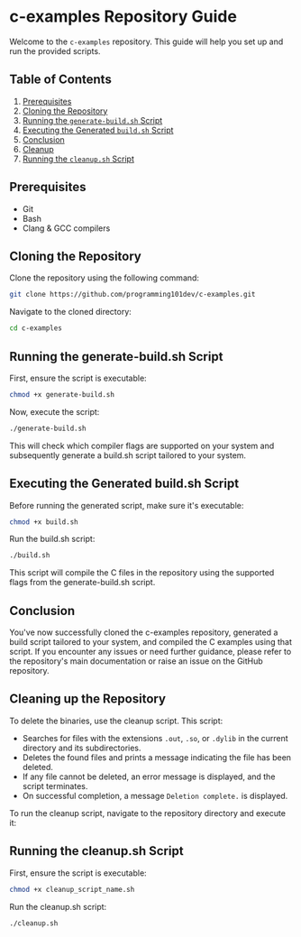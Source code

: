 # c-examples Repository Guide

Welcome to the `c-examples` repository. This guide will help you set up and run the provided scripts.

## **Table of Contents**

1. [Prerequisites](#prerequisites)
2. [Cloning the Repository](#cloning-the-repository)
3. [Running the `generate-build.sh` Script](#running-the-generate-buildsh-script)
4. [Executing the Generated `build.sh` Script](#executing-the-generated-buildsh-script)
5. [Conclusion](#conclusion)
5. [Cleanup](#cleaning-up-the-repository)
3. [Running the `cleanup.sh` Script](#running-the-cleanupsh-script)

## **Prerequisites**

- Git
- Bash
- Clang & GCC compilers

## **Cloning the Repository**

Clone the repository using the following command:
```bash
git clone https://github.com/programming101dev/c-examples.git
```
Navigate to the cloned directory:
```bash
cd c-examples
```

## **Running the generate-build.sh Script**
First, ensure the script is executable:
```bash
chmod +x generate-build.sh
```
Now, execute the script:
```bash
./generate-build.sh
```
This will check which compiler flags are supported on your system and subsequently generate a build.sh script tailored to your system.
## **Executing the Generated build.sh Script**

Before running the generated script, make sure it's executable:
```bash
chmod +x build.sh
```
Run the build.sh script:
```bash
./build.sh
```
This script will compile the C files in the repository using the supported flags from the generate-build.sh script.
## **Conclusion**

You've now successfully cloned the c-examples repository, generated a build script tailored to your system, and compiled the C examples using that script. If you encounter any issues or need further guidance, please refer to the repository's main documentation or raise an issue on the GitHub repository.

## **Cleaning up the Repository**

To delete the binaries, use the cleanup script. This script:

- Searches for files with the extensions `.out`, `.so`, or `.dylib` in the current directory and its subdirectories.
- Deletes the found files and prints a message indicating the file has been deleted.
- If any file cannot be deleted, an error message is displayed, and the script terminates.
- On successful completion, a message `Deletion complete.` is displayed.

To run the cleanup script, navigate to the repository directory and execute it:

## **Running the cleanup.sh Script**

First, ensure the script is executable:
```bash
chmod +x cleanup_script_name.sh
```
Run the cleanup.sh script:

```bash
./cleanup.sh
```